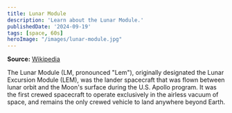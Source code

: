 ```yaml
---
title: Lunar Module
description: 'Learn about the Lunar Module.'
publishedDate: '2024-09-19'
tags: [space, 60s]
heroImage: "/images/lunar-module.jpg"
---
```


**Source:** [Wikipedia](https://en.wikipedia.org/wiki/Apollo_Lunar_Module)

The Lunar Module (LM, pronounced "Lem"), originally designated the Lunar Excursion Module (LEM), was the lander spacecraft that was flown between lunar orbit and the Moon's surface during the U.S. Apollo program. It was the first crewed spacecraft to operate exclusively in the airless vacuum of space, and remains the only crewed vehicle to land anywhere beyond Earth.
